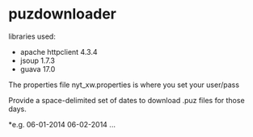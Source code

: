 # puzdownloader


libraries used:
* apache httpclient 4.3.4
* jsoup 1.7.3
* guava 17.0

The properties file nyt_xw.properties is where you set your user/pass

Provide a space-delimited set of dates to download .puz files for those days.

*e.g. 06-01-2014 06-02-2014 ...
